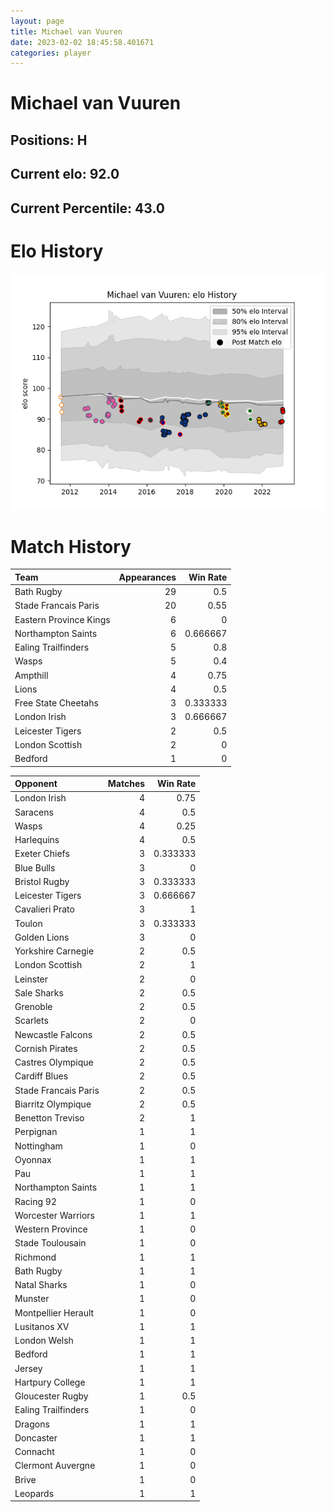 ```yaml
---  
layout: page  
title: Michael van Vuuren  
date: 2023-02-02 18:45:58.401671  
categories: player  
---
```

# Michael van Vuuren

## Positions: H

## Current elo: 92.0

## Current Percentile: 43.0

# Elo History


![elo history](history_MichaelvanVuuren.png)
# Match History


| Team                   |   Appearances |   Win Rate |
|:-----------------------|--------------:|-----------:|
| Bath Rugby             |            29 |   0.5      |
| Stade Francais Paris   |            20 |   0.55     |
| Eastern Province Kings |             6 |   0        |
| Northampton Saints     |             6 |   0.666667 |
| Ealing Trailfinders    |             5 |   0.8      |
| Wasps                  |             5 |   0.4      |
| Ampthill               |             4 |   0.75     |
| Lions                  |             4 |   0.5      |
| Free State Cheetahs    |             3 |   0.333333 |
| London Irish           |             3 |   0.666667 |
| Leicester Tigers       |             2 |   0.5      |
| London Scottish        |             2 |   0        |
| Bedford                |             1 |   0        |

| Opponent             |   Matches |   Win Rate |
|:---------------------|----------:|-----------:|
| London Irish         |         4 |   0.75     |
| Saracens             |         4 |   0.5      |
| Wasps                |         4 |   0.25     |
| Harlequins           |         4 |   0.5      |
| Exeter Chiefs        |         3 |   0.333333 |
| Blue Bulls           |         3 |   0        |
| Bristol Rugby        |         3 |   0.333333 |
| Leicester Tigers     |         3 |   0.666667 |
| Cavalieri Prato      |         3 |   1        |
| Toulon               |         3 |   0.333333 |
| Golden Lions         |         3 |   0        |
| Yorkshire Carnegie   |         2 |   0.5      |
| London Scottish      |         2 |   1        |
| Leinster             |         2 |   0        |
| Sale Sharks          |         2 |   0.5      |
| Grenoble             |         2 |   0.5      |
| Scarlets             |         2 |   0        |
| Newcastle Falcons    |         2 |   0.5      |
| Cornish Pirates      |         2 |   0.5      |
| Castres Olympique    |         2 |   0.5      |
| Cardiff Blues        |         2 |   0.5      |
| Stade Francais Paris |         2 |   0.5      |
| Biarritz Olympique   |         2 |   0.5      |
| Benetton Treviso     |         2 |   1        |
| Perpignan            |         1 |   1        |
| Nottingham           |         1 |   0        |
| Oyonnax              |         1 |   1        |
| Pau                  |         1 |   1        |
| Northampton Saints   |         1 |   1        |
| Racing 92            |         1 |   0        |
| Worcester Warriors   |         1 |   1        |
| Western Province     |         1 |   0        |
| Stade Toulousain     |         1 |   0        |
| Richmond             |         1 |   1        |
| Bath Rugby           |         1 |   1        |
| Natal Sharks         |         1 |   0        |
| Munster              |         1 |   0        |
| Montpellier Herault  |         1 |   0        |
| Lusitanos XV         |         1 |   1        |
| London Welsh         |         1 |   1        |
| Bedford              |         1 |   1        |
| Jersey               |         1 |   1        |
| Hartpury College     |         1 |   1        |
| Gloucester Rugby     |         1 |   0.5      |
| Ealing Trailfinders  |         1 |   0        |
| Dragons              |         1 |   1        |
| Doncaster            |         1 |   1        |
| Connacht             |         1 |   0        |
| Clermont Auvergne    |         1 |   0        |
| Brive                |         1 |   0        |
| Leopards             |         1 |   1        |